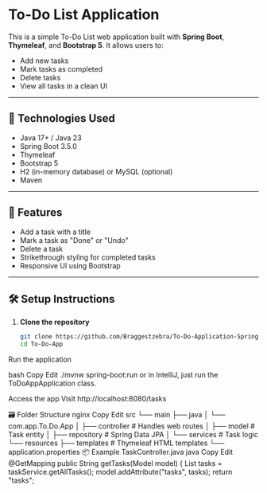 # To-Do List Application

This is a simple To-Do List web application built with **Spring Boot**, **Thymeleaf**, and **Bootstrap 5**. It allows users to:

- Add new tasks
- Mark tasks as completed
- Delete tasks
- View all tasks in a clean UI

---

## 🔧 Technologies Used

- Java 17+ / Java 23
- Spring Boot 3.5.0
- Thymeleaf
- Bootstrap 5
- H2 (in-memory database) or MySQL (optional)
- Maven

---

## 🚀 Features

- Add a task with a title
- Mark a task as "Done" or "Undo"
- Delete a task
- Strikethrough styling for completed tasks
- Responsive UI using Bootstrap

---

## 🛠️ Setup Instructions

1. **Clone the repository**
   ```bash
   git clone https://github.com/Braggestzebra/To-Do-Application-Spring-boot.git
   cd To-Do-App
Run the application

bash
Copy
Edit
./mvnw spring-boot:run
or in IntelliJ, just run the ToDoAppApplication class.

Access the app
Visit http://localhost:8080/tasks

🗃️ Folder Structure
nginx
Copy
Edit
src
 └── main
     ├── java
     │   └── com.app.To.Do.App
     │       ├── controller      # Handles web routes
     │       ├── model           # Task entity
     │       ├── repository      # Spring Data JPA
     │       └── services        # Task logic
     └── resources
         ├── templates           # Thymeleaf HTML templates
         └── application.properties
📦 Example TaskController.java
java
Copy
Edit
@GetMapping
public String getTasks(Model model) {
    List<Task> tasks = taskService.getAllTasks();
    model.addAttribute("tasks", tasks);
    return "tasks";
